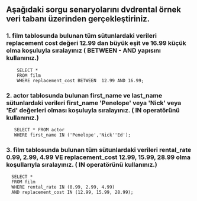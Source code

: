 ## Aşağıdaki sorgu senaryolarını dvdrental örnek veri tabanı üzerinden gerçekleştiriniz.

### 1. film tablosunda bulunan tüm sütunlardaki verileri replacement cost değeri 12.99 dan büyük eşit ve 16.99 küçük olma koşuluyla sıralayınız ( BETWEEN - AND yapısını kullanınız.)

        SELECT *
        FROM film
        WHERE replacement_cost BETWEEN  12.99 AND 16.99;

### 2. actor tablosunda bulunan first_name ve last_name sütunlardaki verileri first_name 'Penelope' veya 'Nick' veya 'Ed' değerleri olması koşuluyla sıralayınız. ( IN operatörünü kullanınız.)

       SELECT * FROM actor
       WHERE first_name IN ('Penelope','Nick''Ed');

### 3. film tablosunda bulunan tüm sütunlardaki verileri rental_rate 0.99, 2.99, 4.99 VE replacement_cost 12.99, 15.99, 28.99 olma koşullarıyla sıralayınız. ( IN operatörünü kullanınız.)


      SELECT *
      FROM film
      WHERE rental_rate IN (0.99, 2.99, 4.99)
      AND replacement_cost IN (12.99, 15.99, 28.99);